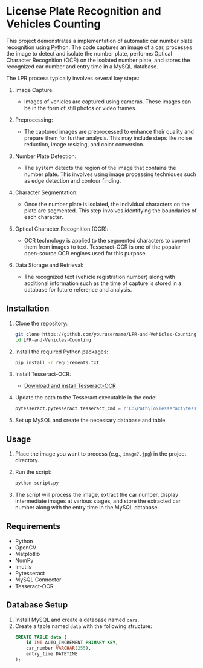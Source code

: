 # License Plate Recognition and Vehicles Counting

This project demonstrates a implementation of automatic car number plate recognition using Python. The code captures an image of a car, processes the image to detect and isolate the number plate, performs Optical Character Recognition (OCR) on the isolated number plate, and stores the recognized car number and entry time in a MySQL database.

The LPR process typically involves several key steps:

1. Image Capture:
    - Images of vehicles are captured using cameras. These images can be in the form of still photos or video frames.

2. Preprocessing:
    - The captured images are preprocessed to enhance their quality and prepare them for further analysis. This may include steps like noise reduction, image resizing, and color conversion.

3. Number Plate Detection:
    - The system detects the region of the image that contains the number plate. This involves using image processing techniques such as edge detection and contour finding.

4. Character Segmentation:
    - Once the number plate is isolated, the individual characters on the plate are segmented. This step involves identifying the boundaries of each character.

5. Optical Character Recognition (OCR):
    - OCR technology is applied to the segmented characters to convert them from images to text. Tesseract-OCR is one of the popular open-source OCR engines used for this purpose.

6. Data Storage and Retrieval:
    - The recognized text (vehicle registration number) along with additional information such as the time of capture is stored in a database for future reference and analysis.

## Installation

1. Clone the repository:
    ```bash
    git clone https://github.com/yourusername/LPR-and-Vehicles-Counting.git
    cd LPR-and-Vehicles-Counting
    ```

2. Install the required Python packages:
    ```bash
    pip install -r requirements.txt
    ```

3. Install Tesseract-OCR:
    - [Download and install Tesseract-OCR](https://github.com/tesseract-ocr/tesseract)

4. Update the path to the Tesseract executable in the code:
    ```python
    pytesseract.pytesseract.tesseract_cmd = r'C:\Path\To\Tesseract\tesseract.exe'
    ```

5. Set up MySQL and create the necessary database and table.

## Usage

1. Place the image you want to process (e.g., `image7.jpg`) in the project directory.

2. Run the script:
    ```bash
    python script.py
    ```

3. The script will process the image, extract the car number, display intermediate images at various stages, and store the extracted car number along with the entry time in the MySQL database.

## Requirements
- Python
- OpenCV
- Matplotlib
- NumPy
- Imutils
- Pytesseract
- MySQL Connector
- Tesseract-OCR

## Database Setup
1. Install MySQL and create a database named `cars`.
2. Create a table named `data` with the following structure:
    ```sql
    CREATE TABLE data (
        id INT AUTO_INCREMENT PRIMARY KEY,
        car_number VARCHAR(255),
        entry_time DATETIME
    );
    ```
